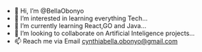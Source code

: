 - 👋 Hi, I’m @BellaObonyo
- 👀 I’m interested in learning everything Tech...
- 🌱 I’m currently learning React,GO and Java...
- 💞️ I’m looking to collaborate on Artificial Inteligence projects...
- 📫 Reach me via Email cynthiabella.obonyo@gmail.com


<!---
BellaObonyo/BellaObonyo is a ✨ special ✨ repository because its `README.md` (this file) appears on your GitHub profile.
You can click the Preview link to take a look at your changes.
--->
